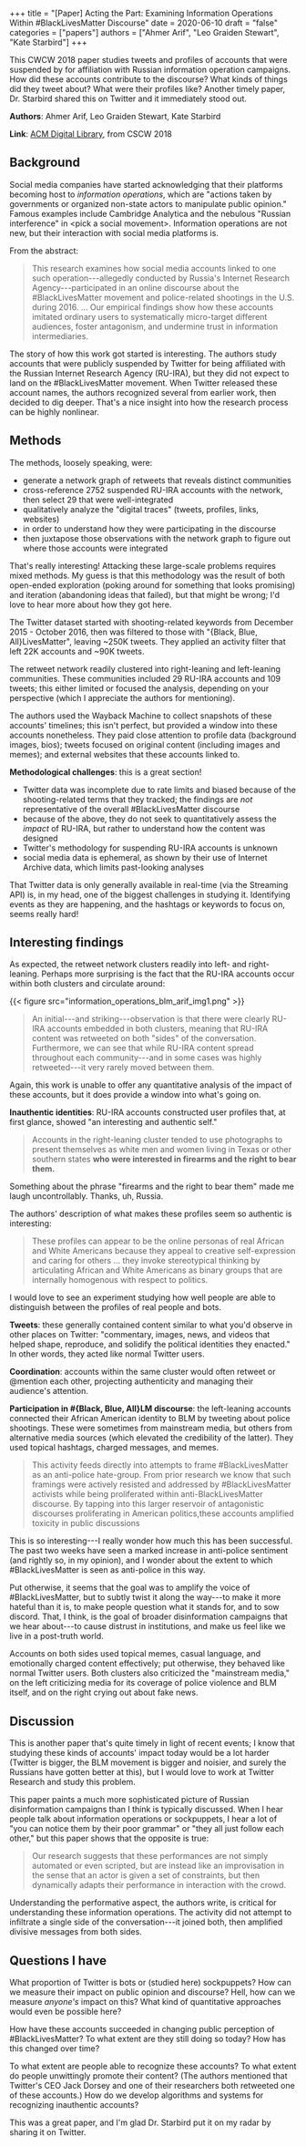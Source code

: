+++
title = "[Paper] Acting the Part: Examining Information Operations Within #BlackLivesMatter Discourse"
date = 2020-06-10
draft = "false"
categories = ["papers"]
authors = ["Ahmer Arif", "Leo Graiden Stewart", "Kate Starbird"]
+++

This CWCW 2018 paper studies tweets and profiles of accounts that were suspended by for affiliation with Russian information operation campaigns. How did these accounts contribute to the discourse? What kinds of things did they tweet about? What were their profiles like? Another timely paper, Dr. Starbird shared this on Twitter and it immediately stood out.

<!--more-->

**Authors**: Ahmer Arif, Leo Graiden Stewart, Kate Starbird

**Link**: [ACM Digital Library](https://dl.acm.org/doi/abs/10.1145/3274289), from CSCW 2018


## Background
Social media companies have started acknowledging that their platforms becoming host to *information operations*, which are "actions taken by governments or organized non-state actors to manipulate public opinion." Famous examples include Cambridge Analytica and the nebulous "Russian interference" in \<pick a social movement>. Information operations are not new, but their interaction with social media platforms is.

From the abstract:

> This research examines how social media accounts linked to one such operation---allegedly conducted by Russia's Internet Research Agency---participated in an online discourse about the #BlackLivesMatter movement and police-related shootings in the U.S. during 2016. ... Our empirical findings show how these accounts imitated ordinary users to systematically micro-target different audiences, foster antagonism, and undermine trust in information intermediaries.

The story of how this work got started is interesting. The authors study accounts that were publicly suspended by Twitter for being affiliated with the Russian Internet Research Agency (RU-IRA), but they did not expect to land on the #BlackLivesMatter movement. When Twitter released these account names, the authors recognized several from earlier work, then decided to dig deeper. That's a nice insight into how the research process can be highly nonlinear.


## Methods
The methods, loosely speaking, were:
 * generate a network graph of retweets that reveals distinct communities
 * cross-reference 2752 suspended RU-IRA accounts with the network, then select 29 that were well-integrated
 * qualitatively analyze the "digital traces" (tweets, profiles, links, websites)
 * in order to understand how they were participating in the discourse
 * then juxtapose those observations with the network graph to figure out where those accounts were integrated

That's really interesting! Attacking these large-scale problems requires mixed methods. My guess is that this methodology was the result of both open-ended exploration (poking around for something that looks promising) and iteration (abandoning ideas that failed), but that might be wrong; I'd love to hear more about how they got here.

The Twitter dataset started with shooting-related keywords from December 2015 - October 2016, then was filtered to those with "{Black, Blue, All}LivesMatter", leaving ~250K tweets. They applied an activity filter that left 22K accounts and ~90K tweets.

The retweet network readily clustered into right-leaning and left-leaning communities. These communities included 29 RU-IRA accounts and 109 tweets; this either limited or focused the analysis, depending on your perspective (which I appreciate the authors for mentioning).

The authors used the Wayback Machine to collect snapshots of these accounts' timelines; this isn't perfect, but provided a window into these accounts nonetheless. They paid close attention to profile data (background images, bios); tweets focused on original content (including images and memes); and external websites that these accounts linked to.

**Methodological challenges**: this is a great section!
 * Twitter data was incomplete due to rate limits and biased because of the shooting-related terms that they tracked; the findings are *not* representative of the overall #BlackLivesMatter discourse
 * because of the above, they do not seek to quantitatively assess the *impact* of RU-IRA, but rather to understand how the content was designed
 * Twitter's methodology for suspending RU-IRA accounts is unknown
 * social media data is ephemeral, as shown by their use of Internet Archive data, which limits past-looking analyses

That Twitter data is only generally available in real-time (via the Streaming API) is, in my head, one of the biggest challenges in studying it. Identifying events as they are happening, and the hashtags or keywords to focus on, seems really hard!


## Interesting findings
As expected, the retweet network clusters readily into left- and right-leaning. Perhaps more surprising is the fact that the RU-IRA accounts occur within both clusters and circulate around:

{{< figure src="information_operations_blm_arif_img1.png" >}} &nbsp;

> An initial---and striking---observation is that there were clearly RU-IRA accounts embedded in both clusters, meaning that RU-IRA content was retweeted on both "sides" of the conversation. Furthermore, we can see that while RU-IRA content spread throughout each community---and in some cases was highly retweeted---it very rarely moved between them.

Again, this work is unable to offer any quantitative analysis of the impact of these accounts, but it does provide a window into what's going on.

**Inauthentic identities**: RU-IRA accounts constructed user profiles that, at first glance, showed "an interesting and authentic self." 

> Accounts in the right-leaning cluster tended to use photographs to present themselves as white men and women living in Texas or other southern states **who were interested in firearms and the right to bear them.**

Something about the phrase "firearms and the right to bear them" made me laugh uncontrollably. Thanks, uh, Russia.

The authors' description of what makes these profiles seem so authentic is interesting:

> These profiles can appear to be the online personas of real African and White Americans because they appeal to creative self-expression and caring for others ... they invoke stereotypical thinking by articulating African and White Americans as binary groups that are internally homogenous with respect to politics.

I would love to see an experiment studying how well people are able to distinguish between the profiles of real people and bots.

**Tweets**: these generally contained content similar to what you'd observe in other places on Twitter: "commentary, images, news, and videos that helped shape, reproduce, and solidify the political identities they enacted." In other words, they acted like normal Twitter users.

**Coordination**: accounts within the same cluster would often retweet or @mention each other, projecting authenticity and managing their audience's attention. 

**Participation in #{Black, Blue, All}LM discourse**: the left-leaning accounts connected their African American identity to BLM by tweeting about police shootings. These were sometimes from mainstream media, but others from alternative media sources (which elevated the credibility of the latter). They used topical hashtags, charged messages, and memes.

> This activity feeds directly into attempts to frame #BlackLivesMatter as an anti-police hate-group. From prior research we know that such framings were actively resisted and addressed by #BlackLivesMatter activists while being proliferated within anti-BlackLivesMatter discourse. By tapping into this larger reservoir of antagonistic discourses proliferating in American politics,these accounts amplified toxicity in public  discussions

This is so interesting---I really wonder how much this has been successful. The past two weeks have seen a marked increase in anti-police sentiment (and rightly so, in my opinion), and I wonder about the extent to which #BlackLivesMatter is seen as anti-police in this way.

Put otherwise, it seems that the goal was to amplify the voice of #BlackLivesMatter, but to subtly twist it along the way---to make it more hateful than it is, to make people question what it stands for, and to sow discord. That, I think, is the goal of broader disinformation campaigns that we hear about---to cause distrust in institutions, and make us feel like we live in a post-truth world.

Accounts on both sides used topical memes, casual language, and emotionally charged content effectively; put otherwise, they behaved like normal Twitter users. Both clusters also criticized the "mainstream media," on the left criticizing media for its coverage of police violence and BLM itself, and on the right crying out about fake news.


## Discussion
This is another paper that's quite timely in light of recent events; I know that studying these kinds of accounts' impact today would be a lot harder (Twitter is bigger, the BLM movement is bigger and noisier, and surely the Russians have gotten better at this), but I would love to work at Twitter Research and study this problem.

This paper paints a much more sophisticated picture of Russian disinformation campaigns than I think is typically discussed. When I hear people talk about information operations or sockpuppets, I hear a lot of "you can notice them by their poor grammar" or "they all just follow each other," but this paper shows that the opposite is true:

> Our research suggests that these performances are not simply automated or even scripted, but are instead like an improvisation in the sense that an actor is given a set of constraints, but then dynamically adapts their performance in interaction with the crowd.

Understanding the performative aspect, the authors write, is critical for understanding these information operations. The activity did not attempt to infiltrate a single side of the conversation---it joined both, then amplified divisive messages from both sides. 


## Questions I have
What proportion of Twitter is bots or (studied here) sockpuppets? How can we measure their impact on public opinion and discourse? Hell, how can we measure *anyone's* impact on this? What kind of quantitative approaches would even be possible here?

How have these accounts succeeded in changing public perception of #BlackLivesMatter? To what extent are they still doing so today? How has this changed over time?

To what extent are people able to recognize these accounts? To what extent do people unwittingly promote their content? (The authors mentioned that Twitter's CEO Jack Dorsey and one of their researchers both retweeted one of these accounts.) How do we develop algorithms and systems for recognizing inauthentic accounts?

This was a great paper, and I'm glad Dr. Starbird put it on my radar by sharing it on Twitter.
